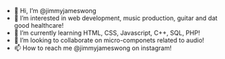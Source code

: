 - 👋 Hi, I’m @jimmyjameswong
- 👀 I’m interested in web development, music production, guitar and dat good healthcare!
- 🌱 I’m currently learning HTML, CSS, Javascript, C++, SQL, PHP!
- 💞️ I’m looking to collaborate on micro-componets related to audio! 
- 📫 How to reach me @jimmyjameswong on instagram!

